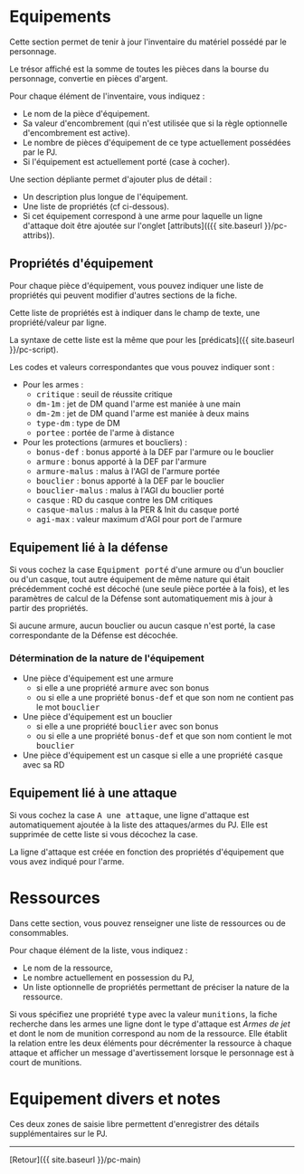 # Equipements

Cette section permet de tenir à jour l'inventaire du matériel possédé par le personnage.

Le trésor affiché est la somme de toutes les pièces dans la bourse du personnage, convertie en pièces d'argent.

Pour chaque élément de l'inventaire, vous indiquez :
- Le nom de la pièce d'équipement.
- Sa valeur d'encombrement (qui n'est utilisée que si la règle optionnelle d'encombrement est active).
- Le nombre de pièces d'équipement de ce type actuellement possédées par le PJ.
- Si l'équipement est actuellement porté (case à cocher).

Une section dépliante permet d'ajouter plus de détail :
- Un description plus longue de l'équipement.
- Une liste de propriétés (cf ci-dessous).
- Si cet équipement correspond à une arme pour laquelle un ligne d'attaque doit être ajoutée sur l'onglet [attributs](({{ site.baseurl }}/pc-attribs)).

## Propriétés d'équipement

Pour chaque pièce d'équipement, vous pouvez indiquer une liste de propriétés qui peuvent modifier d'autres sections de la fiche.

Cette liste de propriétés est à indiquer dans le champ de texte, une propriété/valeur par ligne.

La syntaxe de cette liste est la même que pour les [prédicats]({{ site.baseurl }}/pc-script).

Les codes et valeurs correspondantes que vous pouvez indiquer sont :

- Pour les armes :
  - <kbd>critique</kbd> : seuil de réussite critique
  - <kbd>dm-1m</kbd> : jet de DM quand l'arme est maniée à une main
  - <kbd>dm-2m</kbd> : jet de  DM quand l'arme est maniée à deux mains
  - <kbd>type-dm</kbd> : type de DM
  - <kbd>portee</kbd> : portée de l'arme à distance
- Pour les protections (armures et boucliers) :
  - <kbd>bonus-def</kbd> : bonus apporté à la DEF par l'armure ou le bouclier
  - <kbd>armure</kbd> : bonus apporté à la DEF par l'armure
  - <kbd>armure-malus</kbd> : malus à l'AGI de l'armure portée
  - <kbd>bouclier</kbd> : bonus apporté à la DEF par le bouclier
  - <kbd>bouclier-malus</kbd> : malus à l'AGI du bouclier porté
  - <kbd>casque</kbd> : RD du casque contre les DM critiques
  - <kbd>casque-malus</kbd> : malus à la PER & Init du casque porté
  - <kbd>agi-max</kbd> : valeur maximum d'AGI pour port de l'armure

## Equipement lié à la défense

Si vous cochez la case <kbd>Equipment porté</kbd> d'une armure ou d'un bouclier ou d'un casque, tout autre équipement de même nature qui était précédemment coché est décoché (une seule pièce portée à la fois), et les paramètres de calcul de la Défense sont automatiquement mis à jour à partir des propriétés.

Si aucune armure, aucun bouclier ou aucun casque n'est porté, la case correspondante de la Défense est décochée.

### Détermination de la nature de l'équipement

- Une pièce d'équipement est une armure
  - si elle a une propriété <kbd>armure</kbd> avec son bonus
  - ou si elle a une propriété <kbd>bonus-def</kbd> et que son nom ne contient pas le mot <kbd>bouclier</kbd>
- Une pièce d'équipement est un bouclier
  - si elle a une propriété <kbd>bouclier</kbd> avec son bonus
  - ou si elle a une propriété <kbd>bonus-def</kbd> et que son nom contient le mot <kbd>bouclier</kbd>
- Une pièce d'équipement est un casque si elle a une propriété <kbd>casque</kbd> avec sa RD

## Equipement lié à une attaque

Si vous cochez la case <kbd>A une attaque</kbd>, une ligne d'attaque est automatiquement ajoutée à la liste des attaques/armes du PJ. Elle est supprimée de cette liste si vous décochez la case.

La ligne d'attaque est créée en fonction des propriétés d'équipement que vous avez indiqué pour l'arme.

# Ressources

Dans cette section, vous pouvez renseigner une liste de ressources ou de consommables.

Pour chaque élément de la liste, vous indiquez :
- Le nom de la ressource,
- Le nombre actuellement en possession du PJ,
- Un liste optionnelle de propriétés permettant de préciser la nature de la ressource.

Si vous spécifiez une propriété <kbd>type</kbd> avec la valeur <kbd>munitions</kbd>, la fiche recherche dans les armes une ligne dont le type d'attaque est _Armes de jet_ et dont le nom de munition correspond au nom de la ressource. Elle établit la relation entre les deux éléments pour décrémenter la ressource à chaque attaque et afficher un message d'avertissement lorsque le personnage est à court de munitions.

# Equipement divers et notes

Ces deux zones de saisie libre permettent d'enregistrer des détails supplémentaires sur le PJ.

---

[Retour]({{ site.baseurl }}/pc-main)
